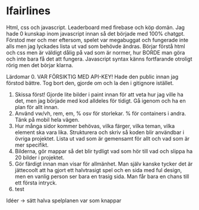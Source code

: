 # lfairlines

Html, css och javascript. Leaderboard med firebase och köp domän. 
Jag hade 0 kunskap inom javascript innan så det började med 100% chatgpt. Förstod mer och mer eftersom, spelet var megabuggat och fungerade inte alls men jag lyckades lista ut vad som behövde ändras. Börjar förstå html och css men är väldigt dålig på vad som är normer, hur BORDE man göra och inte bara få det att fungera. Javascript syntax känns fortfarande otroligt rörig men det börjar klarna. 

Lärdomar
0. VAR FÖRSIKTIG MED API-KEY! Hade den public innan jag förstod bättre. Tog bort den, gjorde om och la den i gitignore istället.

1. Skissa först! Gjorde lite bilder i paint innan för att veta hur jag ville ha det, men jag började med kod alldeles för tidigt. Gå igenom och ha en plan för allt innan.
2. Använd vw/vh, rem, em, % osv för storlekar. % för containers i andra. Tänk på mobil hela vägen.
3. Hur många sidor kommer behövas, vilka färger, vilka teman, vilka element ska vara lika. Strukturera och skriv så koden blir användbar i övriga projektet. Lista ut vad som är gemensamt för allt och vad som är mer specifikt. 
4. Bilderna, gör mappar så det blir tydligt vad som hör till vad och slippa ha 20 bilder i projektet. 
5. Gör färdigt innan man visar för allmänhet. Man själv kanske tycker det är jättecoolt att ha gjort ett halvtrasigt spel och en sida med ful design, men en vanlig person ser bara en trasig sida. Man får bara en chans till ett första intryck.
6. test

Idéer -> sätt halva spelplanen var som knappar 
